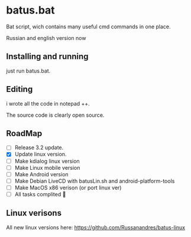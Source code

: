 # batus.bat
Bat script, wich contains many useful cmd commands in one place.

Russian and english version now

## Installing and running
just run batus.bat.

## Editing
i wrote all the code in notepad ++.

The source code is clearly open source.

## RoadMap
- [ ] Release 3.2 update.
- [x] Update linux version.
- [ ] Make kdialog linux version
- [ ] Make Linux mobile version
- [ ] Make Android version
- [ ] Make Debian LiveCD with batusLin.sh and android-platform-tools
- [ ] Make MacOS x86 verison (or port linux ver)
- [ ] All tasks complited :tada:

## Linux verisons
All new linux versions here: https://github.com/Russanandres/batus-linux
